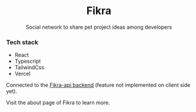 <h1 align="center">Fikra</h1>

<p align="center">Social network to share pet project ideas among developers

<h3>Tech stack</h3>

- React
- Typescript
- TailwindCss
- Vercel

Connected to the <a href="https://github.com/ilefM/fikra-api">Fikra-api backend</a> (feature not implemented on client side yet).

Visit the about page of Fikra to learn more.
